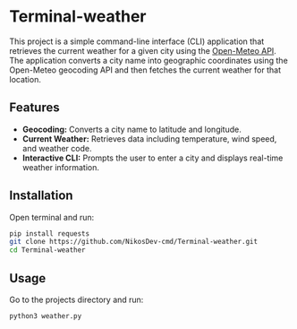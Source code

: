 # Terminal-weather

This project is a simple command-line interface (CLI) application that retrieves the current weather for a given city using the [Open-Meteo API](https://open-meteo.com/). The application converts a city name into geographic coordinates using the Open-Meteo geocoding API and then fetches the current weather for that location.

## Features

- **Geocoding:** Converts a city name to latitude and longitude.
- **Current Weather:** Retrieves data including temperature, wind speed, and weather code.
- **Interactive CLI:** Prompts the user to enter a city and displays real-time weather information.

## Installation
Open terminal and run:
  ```bash
  pip install requests
  git clone https://github.com/NikosDev-cmd/Terminal-weather.git
  cd Terminal-weather
  ```
## Usage
 Go to the projects directory and run:
 ```bash
 python3 weather.py
 ```


